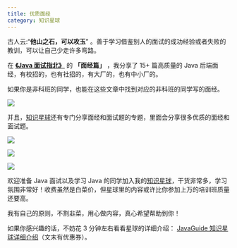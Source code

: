```yaml
---
title: 优质面经
category: 知识星球
---
```


古人云:“**他山之石，可以攻玉**” 。善于学习借鉴别人的面试的成功经验或者失败的教训，可以让自己少走许多弯路。

在 **[《Java 面试指北》](../zhuanlan/java-mian-shi-zhi-bei.md)** 的 **「面经篇」** ，我分享了 15+ 篇高质量的 Java 后端面经，有校招的，也有社招的，有大厂的，也有中小厂的。

如果你是非科班的同学，也能在这些文章中找到对应的非科班的同学写的面经。

![](https://guide-blog-images.oss-cn-shenzhen.aliyuncs.com/githubjuejinjihua/thinkimage-20220612185810480.png)

并且，[知识星球](https://www.yuque.com/docs/share/8a30ffb5-83f3-40f9-baf9-38de68b906dc)还有专门分享面经和面试题的专题，里面会分享很多优质的面经和面试题。

![](https://guide-blog-images.oss-cn-shenzhen.aliyuncs.com/xingqiu/image-20220304120018731.png)

![](https://guide-blog-images.oss-cn-shenzhen.aliyuncs.com/xingqiu/image-20220628101743381.png)

![](https://guide-blog-images.oss-cn-shenzhen.aliyuncs.com/xingqiu/image-20220628101805897.png)

欢迎准备 Java 面试以及学习 Java 的同学加入我的[知识星球](https://www.yuque.com/docs/share/8a30ffb5-83f3-40f9-baf9-38de68b906dc)，干货非常多，学习氛围非常好！收费虽然是白菜价，但星球里的内容或许比你参加上万的培训班质量还要高。

我有自己的原则，不割韭菜，用心做内容，真心希望帮助到你！

如果你感兴趣的话，不妨花 3 分钟左右看看星球的详细介绍： [JavaGuide 知识星球详细介绍](https://www.yuque.com/docs/share/8a30ffb5-83f3-40f9-baf9-38de68b906dc)（文末有优惠券）。

